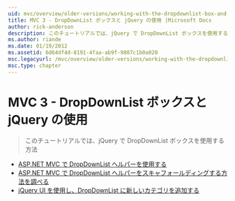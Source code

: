 ```yaml
---
uid: mvc/overview/older-versions/working-with-the-dropdownlist-box-and-jquery/index
title: MVC 3 - DropDownList ボックスと jQuery の使用 |Microsoft Docs
author: rick-anderson
description: このチュートリアルでは、jQuery で DropDownList ボックスを使用する方法
ms.author: riande
ms.date: 01/19/2012
ms.assetid: 6d64df4d-8191-4faa-ab9f-9807c1b0a020
msc.legacyurl: /mvc/overview/older-versions/working-with-the-dropdownlist-box-and-jquery
msc.type: chapter
---
```

<a name="mvc-3---working-with-the-dropdownlist-box-and-jquery"></a>MVC 3 - DropDownList ボックスと jQuery の使用
====================
> このチュートリアルでは、jQuery で DropDownList ボックスを使用する方法


- [ASP.NET MVC で DropDownList ヘルパーを使用する](using-the-dropdownlist-helper-with-aspnet-mvc.md)
- [ASP.NET MVC で DropDownList ヘルパーをスキャフォールディングする方法を調べる](examining-how-aspnet-mvc-scaffolds-the-dropdownlist-helper.md)
- [jQuery UI を使用し、DropDownList に新しいカテゴリを追加する](adding-a-new-category-to-the-dropdownlist-using-jquery-ui.md)
